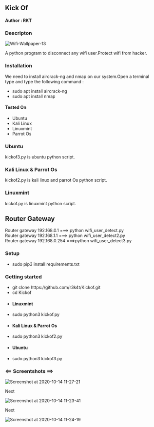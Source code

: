 <h2>Kick Of</h2>

<h4>Author : RKT</h4>

### Descripton ###


![Wifi-Wallpaper-13](https://user-images.githubusercontent.com/69615463/95952701-38cd9a80-0e16-11eb-98a8-cba7ecec94bf.png)


A python program to disconnect any wifi user.Protect wifi from hacker.

### Installation ###

We need to install aircrack-ng and nmap on our system.Open a terminal type and type the following command :

<ul>
<li>sudo apt install aircrack-ng</li>
<li>sudo apt install nmap</li>
</ul>

#### Tested On ###

<ul>
<li>Ubuntu</li>
<li>Kali Linux</li>
<li>Linuxmint</li>
<li>Parrot Os</li>
</ul>

### Ubuntu ###

kickof3.py  is ubuntu python script.

### Kali Linux & Parrot Os ###

kickof2.py is kali linux and parrot Os python script.

### Linuxmint ###

kickof.py is linuxmint python script.

## Router Gateway ###


Router gateway 192.168.0.1 ===> python wifi_user_detect.py 
<br>
Router gateway 192.168.1.1 ===> python wifi_user_detect2.py
<br>
Router gateway 192.168.0.254 ===>python wifi_user_detect3.py



### Setup ###

<ul>
<li>sudo pip3 install requirements.txt</li>
</ul> 

### Getting started ###

<ul>
<li>git clone https://github.com/r3k4t/Kickof.git</li>
<li>cd Kickof</li>
<li><h4>Linuxmint</h4></li>
<li>sudo python3 kickof.py</li>
<li><h4>Kali Linux & Parrot Os</h4> </li>
<li>sudo python3 kickof2.py</li>
<li><h4>Ubuntu</h4></li>
<li>sudo python3 kickof3.py</li>
</ul>

### <== Screentshots ==> ###

![Screenshot at 2020-10-14 11-27-21](https://user-images.githubusercontent.com/69615463/95953004-cf9a5700-0e16-11eb-9f8d-e1171bd0d251.png)

Next

![Screenshot at 2020-10-14 11-23-41](https://user-images.githubusercontent.com/69615463/95953161-1720e300-0e17-11eb-98fa-1e2cabcd2cbb.png)

Next

![Screenshot at 2020-10-14 11-24-19](https://user-images.githubusercontent.com/69615463/95953308-48011800-0e17-11eb-9e50-2a9dc5b5c37a.png)



